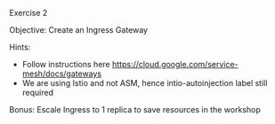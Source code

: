 Exercise 2

Objective: Create an Ingress Gateway

Hints: 
* Follow instructions here https://cloud.google.com/service-mesh/docs/gateways
* We are using Istio and not ASM, hence intio-autoinjection label still required

Bonus: Escale Ingress to 1 replica to save resources in the workshop
